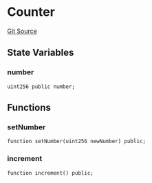 # Counter
[Git Source](https://github.com//Team3dVidyaGames/InventoryContractV3_erc1155/blob/e23597546a42471f889e05b41ed1ab0f8452795d/src/Counter.sol)


## State Variables
### number

```solidity
uint256 public number;
```


## Functions
### setNumber


```solidity
function setNumber(uint256 newNumber) public;
```

### increment


```solidity
function increment() public;
```

